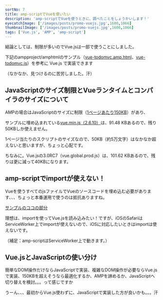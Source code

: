 ```yaml
---
sortNo: 7
title: amp-scriptでVueを使いたい
description: 'amp-scriptでVueを使うときに、調べたことをしょうかいします！'
eyecatchImage: ['/images/posts/promo-vuejs.jpg',1600,1066]
thumbnailImage: ['/images/posts/promo-vuejs.jpg',1600,1066]
tags: ['Vue.js', 'AMP', 'amp-script']
---
```


結論としては、制限が多いのでVue.jsは一部で使うことにしました。

下記のampproject/amphtmlのサンプル（[vue-todomvc.amp.html](https://github.com/ampproject/amphtml/blob/master/examples/amp-script/vue-todomvc.amp.html)、[vue-todomvc.js](https://github.com/ampproject/amphtml/blob/master/examples/amp-script/vue-todomvc.js)）を参考に Vue.js で実装できます

（なかなか、見つけるのに苦労しました。汗）

## JavaScriptのサイズ制限とVueランタイムとコンパイラのサイズについて

AMPの場合はJavaScriptのサイズに制限（[1ページあたり150KB](https://amp.dev/ja/documentation/components/amp-script/?format=websites#size-of-javascript-code)）があり、

サンプルに埋め込まれている[vue.min.js（2.6.10）](https://cdn.jsdelivr.net/npm/vue@2.6.10/dist/)は、91.48 KBあるので、残り50KBしか使えません。

1ページ当たりのスクリプトのサイズなので、50KB（約5万文字）はなかなか超えないと思いますが、ちょっと心配です。

ちなみに。Vue.jsの3.0RC7（vue.global.prod.js）は、101.62 KBあるので、残りは更に減って40KBになります。

## amp-scriptでimportが使えない！

Vueを使うすべてのjsファイルでVueのソースコードを埋め込む必要があります、、、ちょっと本番運用で使うのは抵抗ありますね。

[サンプルのココの部分](https://github.com/ampproject/amphtml/blob/40a8c53f2a7fd2fc02f55585ffaaa14d89ab8402/examples/amp-script/vue-todomvc.js#L6)

理想は、importを使ってVue.jsを読み込みたい！ですが、iOSのSafariはServiceWorker上でimportが使えないので、iOSに対応したいときはimportは使えないです。

（補足：amp-scriptはServiceWorker上で動きます。）

## Vue.jsとJavaScriptの使い分け

簡単なDOM操作だけならJavaScriptで実装、複雑なDOM操作が必要ならVue.jsで実装、150KBを超えそうなら最適化するか、AMPを諦めるか、JavaScriptへ切り替えを検討。。。って感じですか

うーん、、、最初からVue.js使わずに、JavaScriptで実装した方が良いかも。。。汗
